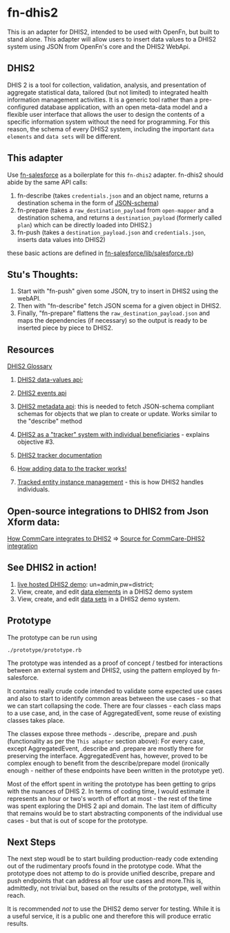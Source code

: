 # fn-dhis2
This is an adapter for DHIS2, intended to be used with OpenFn, but built to stand alone. This adapter will allow users to insert data values to a DHIS2 system using JSON from OpenFn's core and the DHIS2 WebApi.

DHIS2
-----------------
DHIS 2 is a tool for collection, validation, analysis, and presentation of aggregate statistical data, tailored (but not limited) to integrated health information management activities. It is a generic tool rather than a pre-configured database application, with an open meta-data model and a flexible user interface that allows the user to design the contents of a specific information system without the need for programming. For this reason, the schema of every DHIS2 system, including the important `data elements` and `data sets` will be different.

This adapter
----------------------
Use [fn-salesforce](https://github.com/OpenFn/fn-salesforce) as a boilerplate for this `fn-dhis2` adapter.
fn-dhis2 should abide by the same API calls:

1. fn-describe (takes `credentials.json` and an object name, returns a destination schema in the form of [JSON-schema](JSON-schema.org))
2. fn-prepare (takes a `raw_destination_payload` from `open-mapper` and a destination schema, and returns a `destination_payload` (formerly called `plan`) which can be directly loaded into DHIS2.)
3. fn-push (takes a `destination_payload.json` and `credentials.json`, inserts data values into DHIS2)

these basic actions are defined in [fn-salesforce/lib/salesforce.rb](https://github.com/OpenFn/fn-salesforce/blob/master/lib/fn/salesforce.rb))

Stu's Thoughts:
-------------------
1. Start with "fn-push" given some JSON, try to insert in DHIS2 using the webAPI.
2. Then with "fn-describe" fetch JSON scema for a given object in DHIS2.
3. Finally, "fn-prepare" flattens the `raw_destination_payload.json` and maps the dependencies (if necessary) so the output is ready to be inserted piece by piece to DHIS2.

Resources
----------------------
[DHIS2 Glossary](https://www.dhis2.org/doc/snapshot/en/user/html/go01.html)

1. [DHIS2 data-values api](https://www.dhis2.org/doc/snapshot/en/developer/html/ch01s11.html);
2. [DHIS2 events api](https://www.dhis2.org/doc/snapshot/en/developer/html/ch01s13.html)
3. [DHIS2 metadata api](https://www.dhis2.org/doc/snapshot/en/developer/html/ch01s06.html): this is needed to fetch JSON-schema compliant schemas for objects that we plan to create or update. Works similar to the "describe" method

4. [DHIS2 as a "tracker" system with individual beneficiaries](https://www.dhis2.org/individual-data-records) - explains objective #3.
5. [DHIS2 tracker documentation](https://www.dhis2.org/doc/snapshot/en/user/html/ch29.html)
6. [How adding data to the tracker works!](https://www.npmjs.com/package/dhis2-tracker-populator)
7. [Tracked entity instance management](https://www.dhis2.org/doc/snapshot/en/user/html/ch30s34.html) - this is how DHIS2 handles individuals.

Open-source integrations to DHIS2 from Json Xform data:
----------------------------------------------------------
[How CommCare integrates to DHIS2](http://commcare-hq.readthedocs.org/en/latest/dhis2_integration.html#implementation)
=> [Source for CommCare-DHIS2 integration](https://github.com/dimagi/commcare-hq/tree/ea85d66706068ffcc8d7440f061df3b30d2aeb1f/custom/dhis2)

See DHIS2 in action!
--------------------
1. [live hosted DHIS2 demo](https://apps.dhis2.org/demo/dhis-web-dashboard-integration/index.action): un=admin,pw=district;
2. View, create, and edit [data elements](https://apps.dhis2.org/demo/dhis-web-maintenance-datadictionary/dataElement.action) in a DHIS2 demo system
3. View, create, and edit [data sets](https://apps.dhis2.org/demo/dhis-web-maintenance-dataset/dataSet.action) in a DHIS2 demo system. 

Prototype
---------

The prototype can be run using 
```
./prototype/prototype.rb
```

The prototype was intended as a proof of concept / testbed for interactions between an external system and DHIS2, using the pattern employed by fn-salesforce.

It contains really crude code intended to validate some expected use cases and also to start to identify common areas between the use cases - so that we can start collapsing the code. There are four classes - each class maps to a use case, and, in the case of AggregatedEvent, some reuse of existing classes takes place.

The classes expose three methods - .describe, .prepare and .push (functionality as per the `This adapter` section above): For every case, except AggregatedEvent, .describe and .prepare are mostly there for preserving the interface. AggregatedEvent has, however, proved to be complex enough to benefit from the describe/prepare model (ironically enough - neither of these endpoints have been written in the prototype yet).

Most of the effort spent in writing the prototype has been getting to grips with the nuances of DHIS 2. In terms of coding time, I would estimate it represents an hour or two's worth of effort at most - the rest of the time was spent exploring the DHIS 2 api and domain. The last item of difficulty that remains would be to start abstracting components of the individual use cases - but that is out of scope for the prototype.

Next Steps
----------

The next step woudl be to start building production-ready code extending out of the rudimentary proofs found in the prototype code. What the prototype does not attemp to do is provide unified describe, prepare and push endpoints that can address all four use cases and more.This is, admittedly,  not trivial but, based on the results of the prototype, well within reach.

It is recommended *not* to use the DHIS2 demo server for testing. While it is a useful service, it is a public one and therefore this will produce erratic results.
